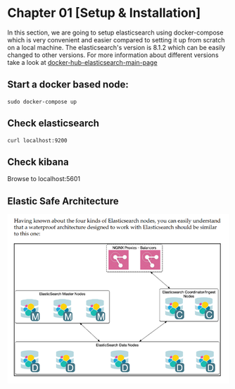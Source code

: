 # Chapter 01 [Setup & Installation]
In this section, we are going to setup elasticsearch using docker-compose which is very convenient and easier compared to setting it up from scratch on a local machine. 
The elasticsearch's version is 8.1.2 which can be easily changed to other versions. For more information about different versions take a look at [docker-hub-elasticsearch-main-page](https://hub.docker.com/_/elasticsearch?tab=tags)

## Start a docker based node:
```commandline
sudo docker-compose up
```

## Check elasticsearch
```commandline
curl localhost:9200
```

## Check kibana
Browse to localhost:5601

## Elastic Safe Architecture
<img src='https://raw.githubusercontent.com/pooya-mohammadi/elasticsearch-notes/master/images/elastic-safe-architecture.png'>